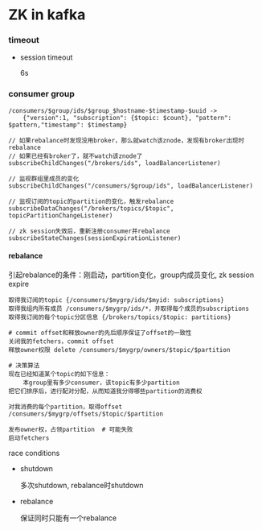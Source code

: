 # ZK in kafka

### timeout

- session timeout

  6s

### consumer group

    /consumers/$group/ids/$group_$hostname-$timestamp-$uuid -> 
        {"version":1, "subscription": {$topic: $count}, "pattern": $pattern,"timestamp": $timestamp}

    // 如果rebalance时发现没用broker，那么就watch该znode，发现有broker出现时rebalance
    // 如果已经有broker了，就不watch该znode了
    subscribeChildChanges("/brokers/ids", loadBalancerListener) 

    // 监视群组里成员的变化
    subscribeChildChanges("/consumers/$group/ids", loadBalancerListener)

    // 监视订阅的topic的partition的变化，触发rebalance
    subscribeDataChanges("/brokers/topics/$topic", topicPartitionChangeListener)

    // zk session失效后，重新注册consumer并rebalance
    subscribeStateChanges(sessionExpirationListener)

#### rebalance

引起rebalance的条件：刚启动，partition变化，group内成员变化, zk session expire

    取得我订阅的topic {/consumers/$mygrp/ids/$myid: subscriptions}
    取得我组内所有成员 /consumers/$mygrp/ids/*，并取得每个成员的subscriptions
    取得我订阅的每个topic分区信息 {/brokers/topics/$topic: partitions}

    # commit offset和释放owner的先后顺序保证了offset的一致性
    关闭我的fetchers，commit offset
    释放owner权限 delete /consumers/$mygrp/owners/$topic/$partition

    # 决策算法
    现在已经知道某个topic的如下信息：
        本group里有多少consumer，该topic有多少partition
    把它们排序后，进行配对分配，从而知道我分得哪些partition的消费权

    对我消费的每个partition，取得offset /consumers/$mygrp/offsets/$topic/$partition

    发布owner权，占领partition  # 可能失败
    启动fetchers

race conditions

- shutdown

  多次shutdown, rebalance时shutdown

- rebalance

  保证同时只能有一个rebalance


